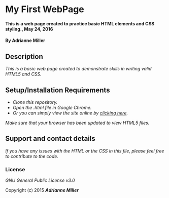 # My First WebPage

#### This is a web page created to practice basic HTML elements and CSS styling., May 24, 2016

#### By **Adrianne Miller**

## Description

_This is a basic web page created to demonstrate skills in writing valid HTML5 and CSS._

## Setup/Installation Requirements

* _Clone this repository._
* _Open the .html file in Google Chrome._
* _Or you can simply view the site online by [clicking here](http://adriannem.github.io/my-first-webpage/)._

_Make sure that your browser has been updated to view HTML5 files._

## Support and contact details

_If you have any issues with the HTML or the CSS in this file, please feel free to contribute to the code._

### License

*GNU General Public License v3.0*

Copyright (c) 2015 **_Adrianne Miller_**
